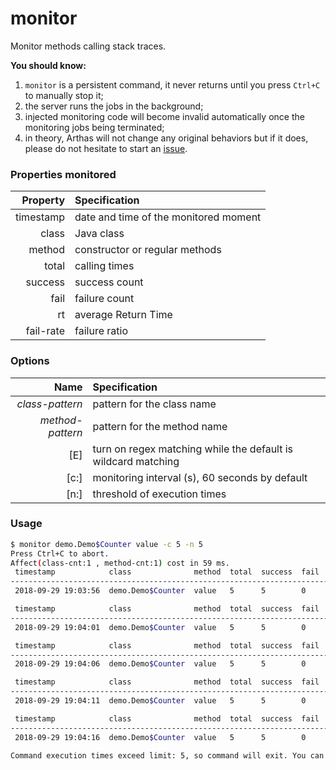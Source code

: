 monitor
=======

Monitor methods calling stack traces.

**You should know:**

1. `monitor` is a persistent command, it never returns until you press `Ctrl+C` to manually stop it;
2. the server runs the jobs in the background;
3. injected monitoring code will become invalid automatically once the monitoring jobs being terminated;
4. in theory, Arthas will not change any original behaviors but if it does, please do not hesitate to start an [issue](https://github.com/alibaba/arthas/issues).

### Properties monitored

|Property|Specification|
|---:|:---|
|timestamp|date and time of the monitored moment|
|class|Java class|
|method|constructor or regular methods|
|total|calling times|
|success|success count|
|fail|failure count|
|rt|average Return Time|
|fail-rate|failure ratio|

### Options

|Name|Specification|
|---:|:---|
|*class-pattern*|pattern for the class name|
|*method-pattern*|pattern for the method name|
|[E]|turn on regex matching while the default is wildcard matching|
|[c:]|monitoring interval (s), 60 seconds by default|
|[n:]|threshold of execution times|

### Usage

```bash
$ monitor demo.Demo$Counter value -c 5 -n 5
Press Ctrl+C to abort.
Affect(class-cnt:1 , method-cnt:1) cost in 59 ms.
 timestamp            class              method  total  success  fail  avg-rt(ms)  fail-rate                                                
---------------------------------------------------------------------------------------------                                               
 2018-09-29 19:03:56  demo.Demo$Counter  value   5      5        0     0.23        0.00%                                                    

 timestamp            class              method  total  success  fail  avg-rt(ms)  fail-rate                                                
---------------------------------------------------------------------------------------------                                               
 2018-09-29 19:04:01  demo.Demo$Counter  value   5      5        0     0.06        0.00%                                                    

 timestamp            class              method  total  success  fail  avg-rt(ms)  fail-rate                                                
---------------------------------------------------------------------------------------------                                               
 2018-09-29 19:04:06  demo.Demo$Counter  value   5      5        0     0.06        0.00%                                                    

 timestamp            class              method  total  success  fail  avg-rt(ms)  fail-rate                                                
---------------------------------------------------------------------------------------------                                               
 2018-09-29 19:04:11  demo.Demo$Counter  value   5      5        0     0.18        0.00%                                                    

 timestamp            class              method  total  success  fail  avg-rt(ms)  fail-rate                                                
---------------------------------------------------------------------------------------------                                               
 2018-09-29 19:04:16  demo.Demo$Counter  value   5      5        0     0.06        0.00%                                                    

Command execution times exceed limit: 5, so command will exit. You can set it with -n option.
```

